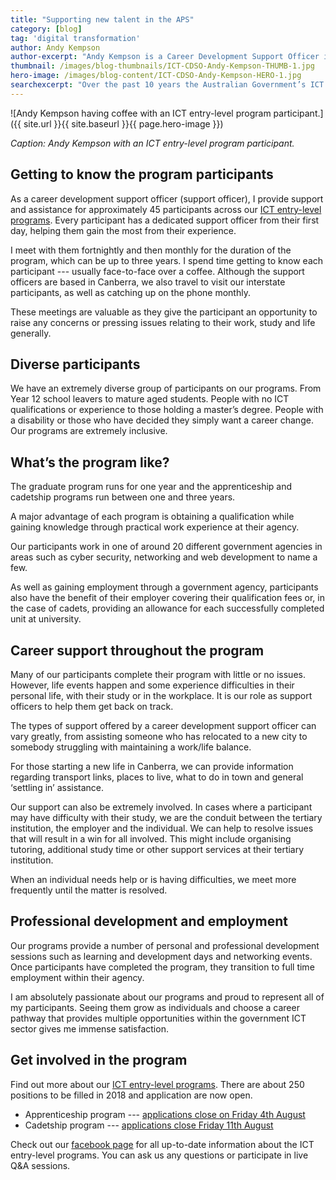 ```yaml
---
title: "Supporting new talent in the APS"
category: [blog]
tag: 'digital transformation'
author: Andy Kempson
author-excerpt: "Andy Kempson is a Career Development Support Officer in the APS Capability team."
thumbnail: /images/blog-thumbnails/ICT-CDSO-Andy-Kempson-THUMB-1.jpg
hero-image: /images/blog-content/ICT-CDSO-Andy-Kempson-HERO-1.jpg
searchexcerpt: "Over the past 10 years the Australian Government’s ICT entry-level program has kicked off the ICT careers of over 1000 people --- helping to build the digital capability of the APS. And the best news? More than 80% of those people have successfully completed their program with the support of career development support officers like Andy Kempson. Here Andy talks about his role."
---
```


![Andy Kempson having coffee with an ICT entry-level program participant.]({{ site.url }}{{ site.baseurl }}{{ page.hero-image }})

*Caption: Andy Kempson with an ICT entry-level program participant.*

## Getting to know the program participants

As a career development support officer (support officer), I provide support and assistance for approximately 45 participants across our [ICT entry-level programs](https://www.dta.gov.au/what-we-do/policies-and-programs/ict-entry/). Every participant has a dedicated support officer from their first day, helping them gain the most from their experience. 

I meet with them fortnightly and then monthly for the duration of the program, which can be up to three years. I spend time getting to know each participant --- usually face-to-face over a coffee. Although the support officers are based in Canberra, we also travel to visit our interstate participants, as well as catching up on the phone monthly.

These meetings are valuable as they give the participant an opportunity to raise any concerns or pressing issues relating to their work, study and life generally. 

## Diverse participants

We have an extremely diverse group of participants on our programs. From Year 12 school leavers to mature aged students. People with no ICT qualifications or experience to those holding a master’s degree. People with a disability or those who have decided they simply want a career change. Our programs are extremely inclusive.

## What’s the program like?

The graduate program runs for one year and the apprenticeship and cadetship programs run between one and three years. 

A major advantage of each program is obtaining a qualification while gaining knowledge through practical work experience at their agency. 

Our participants work in one of around 20 different government agencies in areas such as cyber security, networking and web development to name a few. 

As well as gaining employment through a government agency, participants also have the benefit of their employer covering their qualification fees or, in the case of cadets, providing an allowance for each successfully completed unit at university. 

## Career support throughout the program

Many of our participants complete their program with little or no issues. However, life events happen and some experience difficulties in their personal life, with their study or in the workplace. It is our role as support officers to help them get back on track.

The types of support offered by a career development support officer can vary greatly, from assisting someone who has relocated to a new city to somebody struggling with maintaining a work/life balance. 

For those starting a new life in Canberra, we can provide information regarding transport links, places to live, what to do in town and general ‘settling in’ assistance. 

Our support can also be extremely involved. In cases where a participant may have difficulty with their study, we are the conduit between the tertiary institution, the employer and the individual. We can help to resolve issues that will result in a win for all involved. This might include organising tutoring, additional study time or other support services at their tertiary institution. 

When an individual needs help or is having difficulties, we meet more frequently until the matter is resolved. 

## Professional development and employment

Our programs provide a number of personal and professional development sessions such as learning and development days and networking events. Once participants have completed the program, they transition to full time employment within their agency.

I am absolutely passionate about our programs and proud to represent all of my participants. Seeing them grow as individuals and choose a career pathway that provides multiple opportunities within the government ICT sector gives me immense satisfaction.

## Get involved in the program

Find out more about our [ICT entry-level programs](https://www.dta.gov.au/what-we-do/policies-and-programs/ict-entry/). There are about 250 positions to be filled in 2018 and application are now open. 

- Apprenticeship program --- [applications close on Friday 4th August](https://www.dta.gov.au/who-we-are/corporate/jobs/#op-193387-2018-australian-government-ict-apprenticeship-program)
- Cadetship program --- [applications close Friday 11th August](https://www.dta.gov.au/who-we-are/corporate/jobs/#op-192930-2018-australian-government-ict-cadetship-program) 

Check out our [facebook page](https://www.facebook.com/ictentrylevel/) for all up-to-date information about the ICT entry-level programs. You can ask us any questions or participate in live Q&A sessions. 
